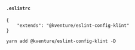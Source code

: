 #### **`.eslintrc`**
```
{
    "extends": "@kventure/eslint-config-klint"
}
```

`yarn add @kventure/eslint-config-klint -D`